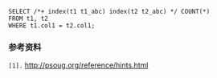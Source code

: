 
```
SELECT /*+ index(t1 t1_abc) index(t2 t2_abc) */ COUNT(*)
FROM t1, t2
WHERE t1.col1 = t2.col1;
```



### 参考资料 ###
`[1].` http://psoug.org/reference/hints.html<br>